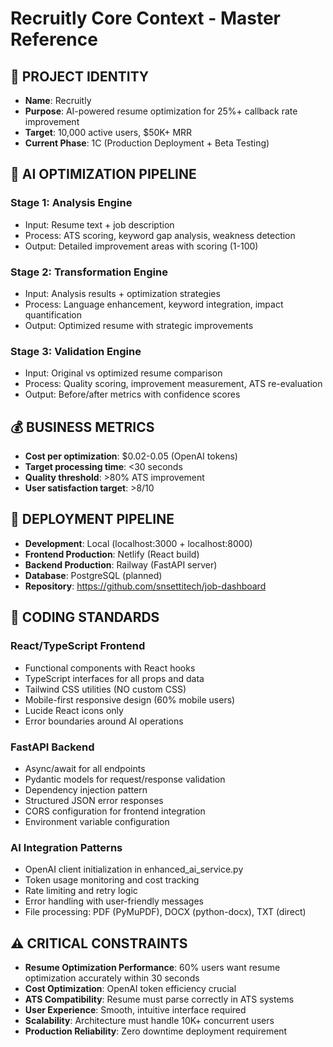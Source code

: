# Recruitly Core Context - Master Reference

## 🎯 PROJECT IDENTITY
- **Name**: Recruitly
- **Purpose**: AI-powered resume optimization for 25%+ callback rate improvement
- **Target**: 10,000 active users, $50K+ MRR
- **Current Phase**: 1C (Production Deployment + Beta Testing)
## 🤖 AI OPTIMIZATION PIPELINE
### Stage 1: Analysis Engine
- Input: Resume text + job description
- Process: ATS scoring, keyword gap analysis, weakness detection
- Output: Detailed improvement areas with scoring (1-100)

### Stage 2: Transformation Engine  
- Input: Analysis results + optimization strategies
- Process: Language enhancement, keyword integration, impact quantification
- Output: Optimized resume with strategic improvements

### Stage 3: Validation Engine
- Input: Original vs optimized resume comparison
- Process: Quality scoring, improvement measurement, ATS re-evaluation
- Output: Before/after metrics with confidence scores

## 💰 BUSINESS METRICS
- **Cost per optimization**: $0.02-0.05 (OpenAI tokens)
- **Target processing time**: <30 seconds
- **Quality threshold**: >80% ATS improvement
- **User satisfaction target**: >8/10

## 🚀 DEPLOYMENT PIPELINE
- **Development**: Local (localhost:3000 + localhost:8000)
- **Frontend Production**: Netlify (React build)
- **Backend Production**: Railway (FastAPI server)
- **Database**: PostgreSQL (planned)
- **Repository**: https://github.com/snsettitech/job-dashboard

## 🎯 CODING STANDARDS
### React/TypeScript Frontend
- Functional components with React hooks
- TypeScript interfaces for all props and data
- Tailwind CSS utilities (NO custom CSS)
- Mobile-first responsive design (60% mobile users)
- Lucide React icons only
- Error boundaries around AI operations

### FastAPI Backend  
- Async/await for all endpoints
- Pydantic models for request/response validation
- Dependency injection pattern
- Structured JSON error responses
- CORS configuration for frontend integration
- Environment variable configuration

### AI Integration Patterns
- OpenAI client initialization in enhanced_ai_service.py
- Token usage monitoring and cost tracking
- Rate limiting and retry logic
- Error handling with user-friendly messages
- File processing: PDF (PyMuPDF), DOCX (python-docx), TXT (direct)

## ⚠️ CRITICAL CONSTRAINTS
- **Resume Optimization Performance**: 60% users want resume optimization accurately within 30 seconds
- **Cost Optimization**: OpenAI token efficiency crucial
- **ATS Compatibility**: Resume must parse correctly in ATS systems
- **User Experience**: Smooth, intuitive interface required
- **Scalability**: Architecture must handle 10K+ concurrent users
- **Production Reliability**: Zero downtime deployment requirement